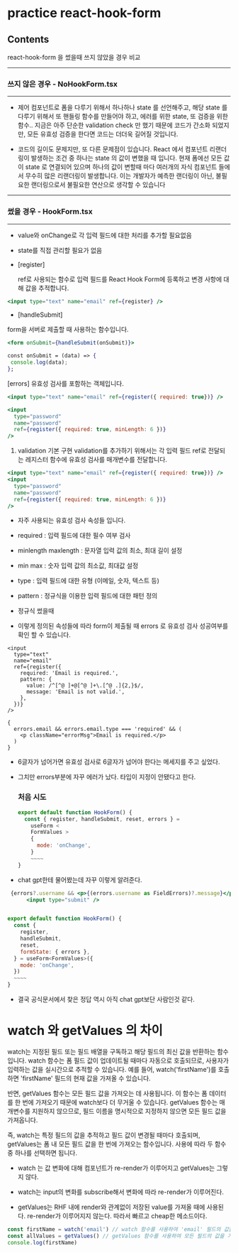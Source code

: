 # practice react-hook-form

## Contents

react-hook-form 을 썼을때 쓰지 않았을 경우 비교

---

### 쓰지 않은 경우 - NoHookForm.tsx

---

- 제어 컴포넌트로 폼을 다루기 위해서 하나하나 state 를 선언해주고, 해당 state 를 다루기 위해서 또 핸들링 함수를 만들어야 하고, 에러를 위한 state, 또 검증을 위한 함수.. 지금은 아주 단순한 validation check 만 했기 때문에 코드가 간소화 되었지만, 모든 유효성 검증을 한다면 코드는 더더욱 길어질 것입니다.

- 코드의 길이도 문제지만, 또 다른 문제점이 있습니다. React 에서 컴포넌트 리랜더링이 발생하는 조건 중 하나는 state 의 값이 변했을 때 입니다. 현재 폼에선 모든 값이 state 로 연결되어 있으며 하나의 값이 변할때 마다 여러개의 자식 컴포넌트 들에서 무수히 많은 리랜더링이 발생합니다. 이는 개발자가 예측한 랜더링이 아닌, 불필요한 랜더링으로서 불필요한 연산으로 생각할 수 있습니다

---

### 썼을 경우 - HookForm.tsx

---

- value와 onChange로 각 입력 필드에 대한 처리를 추가할 필요없음

- state를 직접 관리할 필요가 없음

* [register]

  ref로 사용되는 함수로 입력 필드를 React Hook Form에 등록하고 변경 사항에 대해 값을 추적합니다.

```jsx
<input type="text" name="email" ref={register} />
```

- [handleSubmit]

form을 서버로 제출할 때 사용하는 함수입니다.

```jsx
<form onSubmit={handleSubmit(onSubmit)}>

const onSubmit = (data) => {
 console.log(data);
};
```

[errors]
유효성 검사를 포함하는 객체입니다.

```jsx
<input type="text" name="email" ref={register({ required: true})} />

<input
  type="password"
  name="password"
  ref={register({ required: true, minLength: 6 })}
/>
```

1. validation 기본 구현
   validation를 추가하기 위해서는 각 입력 필드 ref로 전달되는 레지스터 함수에 유효성 검사를 매개변수를 전달합니다.

```jsx
<input type="text" name="email" ref={register({ required: true})} />
<input
  type="password"
  name="password"
  ref={register({ required: true, minLength: 6 })}
/>

```

- 자주 사용되는 유효성 검사 속성들 입니다.

* required : 입력 필드에 대한 필수 여부 검사

* minlength maxlength : 문자열 입력 값의 최소, 최대 길이 설정

* min max : 숫자 입력 값의 최소값, 최대값 설정

* type : 입력 필드에 대한 유형 (이메일, 숫자, 텍스트 등)

* pattern : 정규식을 이용한 입력 필드에 대한 패턴 정의

- 정규식 썼을때

- 이렇게 정의된 속성들에 따라 form이 제출될 때 errors 로 유효성 검사 성공여부를 확인 할 수 있습니다.

```
<input
  type="text"
  name="email"
  ref={register({
    required: 'Email is required.',
    pattern: {
      value: /^[^@ ]+@[^@ ]+\.[^@ .]{2,}$/,
      message: 'Email is not valid.',
    },
  })}
/>

{
  errors.email && errors.email.type === 'required' && (
    <p className="errorMsg">Email is required.</p>
  )
}
```

- 6글자가 넘어가면 유효성 검사로 6글자가 넘어야 한다는 메세지를 주고 싶었다.
- 그치만 errors부분에 자꾸 에러가 났다. 타입이 지정이 안됐다고 한다.

  ### 처음 시도

  ```jsx
  export default function HookForm() {
    const { register, handleSubmit, reset, errors } =
      useForm <
      FormValues >
      {
        mode: 'onChange',
      }
      ~~~~
  }
  ```

- chat gpt한테 물어봤는데 자꾸 이렇게 알려준다.

```jsx
 {errors?.username && <p>{(errors.username as FieldErrors)?.message}</p>}
      <input type="submit" />
```

```jsx

export default function HookForm() {
  const {
    register,
    handleSubmit,
    reset,
    formState: { errors },
  } = useForm<FormValues>({
    mode: 'onChange',
  })
  ~~~~
}
```

- 결국 공식문서에서 찾은 정답 역시 아직 chat gpt보단 사람인것 같다.

# watch 와 getValues 의 차이

watch는 지정된 필드 또는 필드 배열을 구독하고 해당 필드의 최신 값을 반환하는 함수입니다. watch 함수는 폼 필드 값이 업데이트될 때마다 자동으로 호출되므로, 사용자가 입력하는 값을 실시간으로 추적할 수 있습니다. 예를 들어, watch('firstName')를 호출하면 'firstName' 필드의 현재 값을 가져올 수 있습니다.

반면, getValues 함수는 모든 필드 값을 가져오는 데 사용됩니다. 이 함수는 폼 데이터를 한 번에 가져오기 때문에 watch보다 더 무거울 수 있습니다. getValues 함수는 매개변수를 지원하지 않으므로, 필드 이름을 명시적으로 지정하지 않으면 모든 필드 값을 가져옵니다.

즉, watch는 특정 필드의 값을 추적하고 필드 값이 변경될 때마다 호출되며, getValues는 폼 내 모든 필드 값을 한 번에 가져오는 함수입니다. 사용에 따라 두 함수 중 하나를 선택하면 됩니다.

- watch 는 값 변화에 대해 컴포넌트가 re-render가 이루어지고 getValues는 그렇지 않다.

- watch는 input의 변화를 subscribe해서 변화에 따라 re-render가 이루어진다.

- getValues는 RHF 내에 render와 관계없이 저장된 value를 가져올 때에 사용된다. re-render가 이루어지지 않는다. 따라서 빠르고 cheap한 메소드이다.

```jsx
const firstName = watch('email') // watch 함수를 사용하여 'email' 필드의 값을 추적합니다.
const allValues = getValues() // getValues 함수를 사용하여 모든 필드의 값을 가져옵니다.
console.log(firstName)
```
